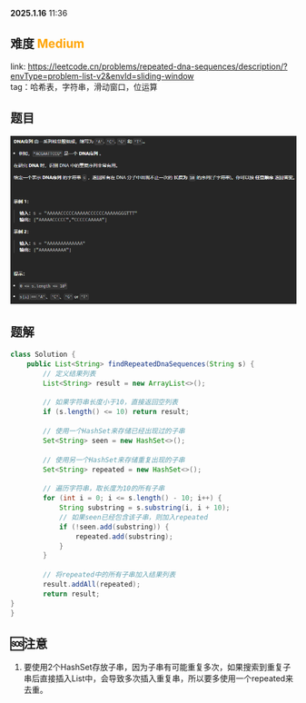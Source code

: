 **2025.1.16** 11:36
## 难度 <span style="color:orange">Medium</span>
link: https://leetcode.cn/problems/repeated-dna-sequences/description/?envType=problem-list-v2&envId=sliding-window<br>
tag：哈希表，字符串，滑动窗口，位运算<br>

## 题目
![alt text](./image/187-img1.png)
## 题解
```java
class Solution {
    public List<String> findRepeatedDnaSequences(String s) {
        // 定义结果列表
        List<String> result = new ArrayList<>();

        // 如果字符串长度小于10，直接返回空列表
        if (s.length() <= 10) return result;

        // 使用一个HashSet来存储已经出现过的子串
        Set<String> seen = new HashSet<>();

        // 使用另一个HashSet来存储重复出现的子串
        Set<String> repeated = new HashSet<>();

        // 遍历字符串，取长度为10的所有子串
        for (int i = 0; i <= s.length() - 10; i++) {
            String substring = s.substring(i, i + 10);
            // 如果seen已经包含该子串，则加入repeated
            if (!seen.add(substring)) {
                repeated.add(substring);
            }
        }

        // 将repeated中的所有子串加入结果列表
        result.addAll(repeated);
        return result;
}
}
```
## 🆘注意
1. 要使用2个HashSet存放子串，因为子串有可能重复多次，如果搜索到重复子串后直接插入List中，会导致多次插入重复串，所以要多使用一个repeated来去重。

